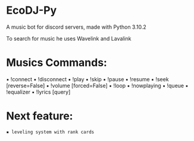 # EcoDJ-Py
A music bot for discord servers, made with Python 3.10.2

To search for music he uses Wavelink and Lavalink

# Musics Commands:
▪︎ !connect
▪︎ !disconnect
▪︎ !play <query>
▪︎ !skip
▪︎ !pause
▪︎ !resume
▪︎ !seek <seconds> [reverse=False]
▪︎ !volume <vol> [forced=False]
▪︎ !loop <type>
▪︎ !nowplaying
▪︎ !queue
▪︎ !equalizer
▪︎ !lyrics [query]

  
# Next feature: 
  <code>▪︎ leveling system with rank cards</code>
